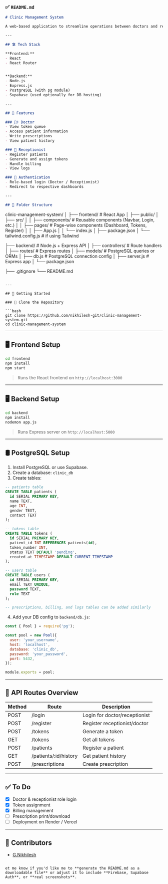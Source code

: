 ### ✅ `README.md`

```markdown
# Clinic Management System 

A web-based application to streamline operations between doctors and receptionists at a clinic. It supports role-based login, patient token management, billing, prescriptions, and patient history tracking.

---

## 🛠️ Tech Stack

**Frontend:**
- React
- React Router


**Backend:**
- Node.js
- Express.js
- PostgreSQL (with pg module)
- Supabase (used optionally for DB hosting)

---

## 🔧 Features

### 👨‍⚕️ Doctor
- View token queue
- Access patient information
- Write prescriptions
- View patient history

### 🧾 Receptionist
- Register patients
- Generate and assign tokens
- Handle billing
- View logs

### 🔐 Authentication
- Role-based login (Doctor / Receptionist)
- Redirect to respective dashboards

---

## 📁 Folder Structure

```

clinic-management-system/
│
├── frontend/                  # React App
│   ├── public/
│   ├── src/
│   │   ├── components/        # Reusable components (Navbar, Login, etc.)
│   │   ├── pages/             # Page-wise components (Dashboard, Tokens, Register)
│   │   ├── App.js
│   │   └── index.js
│   ├── package.json
│   └── tailwind.config.js     # if using Tailwind

├── backend/                   # Node.js + Express API
│   ├── controllers/           # Route handlers
│   ├── routes/                # Express routes
│   ├── models/                # PostgreSQL queries or ORMs
│   ├── db.js                  # PostgreSQL connection config
│   ├── server.js              # Express app
│   └── package.json

├── .gitignore
└── README.md

````

---

## 🚀 Getting Started

### 🔽 Clone the Repository

```bash
git clone https://github.com/nikhilesh-git/clinic-management-system.git
cd clinic-management-system
````

---

## 🖥️ Frontend Setup

```bash
cd frontend
npm install
npm start
```

> Runs the React frontend on `http://localhost:3000`

---

## 🖥️ Backend Setup

```bash
cd backend
npm install
nodemon app.js
```

> Runs Express server on `http://localhost:5000`

---

## 🛢️ PostgreSQL Setup

1. Install PostgreSQL or use Supabase.
2. Create a database: `clinic_db`
3. Create tables:

```sql
-- patients table
CREATE TABLE patients (
  id SERIAL PRIMARY KEY,
  name TEXT,
  age INT,
  gender TEXT,
  contact TEXT
);

-- tokens table
CREATE TABLE tokens (
  id SERIAL PRIMARY KEY,
  patient_id INT REFERENCES patients(id),
  token_number INT,
  status TEXT DEFAULT 'pending',
  created_at TIMESTAMP DEFAULT CURRENT_TIMESTAMP
);

-- users table
CREATE TABLE users (
  id SERIAL PRIMARY KEY,
  email TEXT UNIQUE,
  password TEXT,
  role TEXT
);

-- prescriptions, billing, and logs tables can be added similarly
```

4. Add your DB config to `backend/db.js`:

```js
const { Pool } = require('pg');

const pool = new Pool({
  user: 'your_username',
  host: 'localhost',
  database: 'clinic_db',
  password: 'your_password',
  port: 5432,
});

module.exports = pool;
```

---

## 🔄 API Routes Overview

| Method | Route                  | Description                   |
| ------ | ---------------------- | ----------------------------- |
| POST   | /login                 | Login for doctor/receptionist |
| POST   | /register              | Register receptionist/doctor  |
| POST   | /tokens                | Generate a token              |
| GET    | /tokens                | Get all tokens                |
| POST   | /patients              | Register a patient            |
| GET    | /patients/\:id/history | Get patient history           |
| POST   | /prescriptions         | Create prescription           |

---

## ✅ To Do

* [x] Doctor & receptionist role login
* [x] Token assignment
* [x] Billing management
* [ ] Prescription print/download
* [ ] Deployment on Render / Vercel

---


## 🤝 Contributors

* [G.Nikhilesh](https://github.com/nikhilesh-git)

```

et me know if you'd like me to **generate the README.md as a downloadable file** or adjust it to include **Firebase, Supabase Auth**, or **real screenshots**.
```
